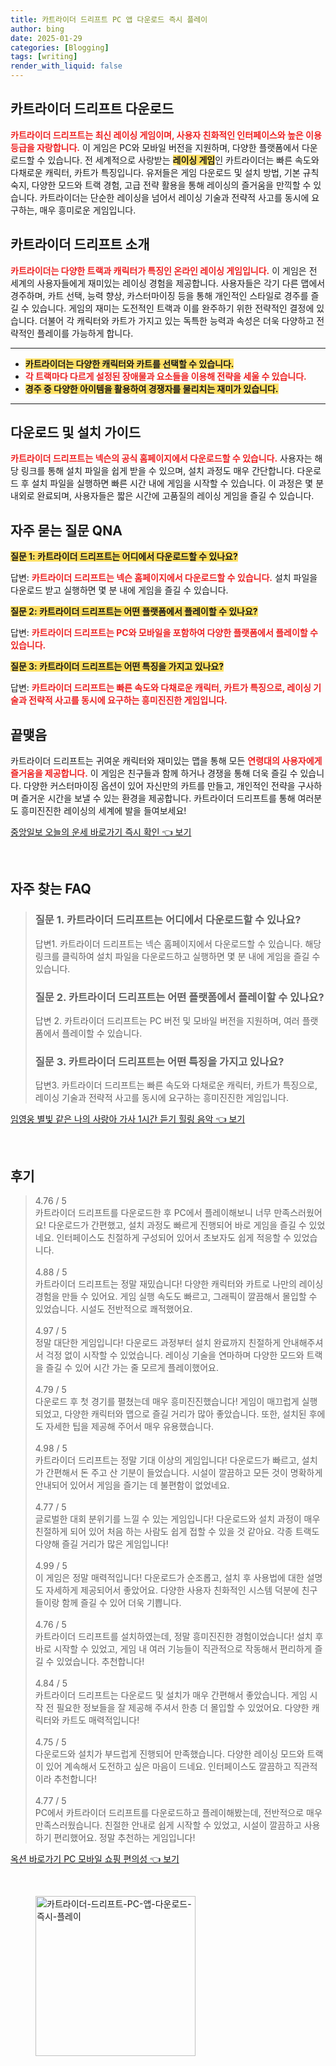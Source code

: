 ```yaml
---
title: 카트라이더 드리프트 PC 앱 다운로드 즉시 플레이
author: bing
date: 2025-01-29
categories: [Blogging]
tags: [writing]
render_with_liquid: false
---
```



<h2 id='카트라이더-드리프트-다운로드'>카트라이더 드리프트 다운로드</h2>

<p><b><span style="color: #ee2323;">카트라이더 드리프트는 최신 레이싱 게임이며, 사용자 친화적인 인터페이스와 높은 이용 등급을 자랑합니다.</span></b> 이 게임은 PC와 모바일 버전을 지원하며, 다양한 플랫폼에서 다운로드할 수 있습니다. 전 세계적으로 사랑받는 <b><span style="background-color: #ffe066;">레이싱 게임</span></b>인 카트라이더는 빠른 속도와 다채로운 캐릭터, 카트가 특징입니다. 유저들은 게임 다운로드 및 설치 방법, 기본 규칙 숙지, 다양한 모드와 트랙 경험, 고급 전략 활용을 통해 레이싱의 즐거움을 만끽할 수 있습니다. 카트라이더는 단순한 레이싱을 넘어서 레이싱 기술과 전략적 사고를 동시에 요구하는, 매우 흥미로운 게임입니다.</p>

<h2 id='카트라이더-드리프트-소개'>카트라이더 드리프트 소개</h2>

<p><b><span style="color: #ee2323;">카트라이더는 다양한 트랙과 캐릭터가 특징인 온라인 레이싱 게임입니다.</span></b> 이 게임은 전 세계의 사용자들에게 재미있는 레이싱 경험을 제공합니다. 사용자들은 각기 다른 맵에서 경주하며, 카트 선택, 능력 향상, 카스터마이징 등을 통해 개인적인 스타일로 경주를 즐길 수 있습니다. 게임의 재미는 도전적인 트랙과 이를 완주하기 위한 전략적인 결정에 있습니다. 더불어 각 캐릭터와 카트가 가지고 있는 독특한 능력과 속성은 더욱 다양하고 전략적인 플레이를 가능하게 합니다.</p>

<hr />

<ul>
    <li><b><span style="background-color: #ffe066;">카트라이더는 다양한 캐릭터와 카트를 선택할 수 있습니다.</span></b></li>
    <li><b><span style="color: #ee2323;">각 트랙마다 다르게 설정된 장애물과 요소들을 이용해 전략을 세울 수 있습니다.</span></b></li>
    <li><b><span style="background-color: #ffe066;">경주 중 다양한 아이템을 활용하여 경쟁자를 물리치는 재미가 있습니다.</span></b></li>
</ul>

<hr />

<h2 id='다운로드-및-설치-가이드'>다운로드 및 설치 가이드</h2>

<p><b><span style="color: #ee2323;">카트라이더 드리프트는 넥슨의 공식 홈페이지에서 다운로드할 수 있습니다.</span></b> 사용자는 해당 링크를 통해 설치 파일을 쉽게 받을 수 있으며, 설치 과정도 매우 간단합니다. 다운로드 후 설치 파일을 실행하면 빠른 시간 내에 게임을 시작할 수 있습니다. 이 과정은 몇 분 내외로 완료되며, 사용자들은 짧은 시간에 고품질의 레이싱 게임을 즐길 수 있습니다.</p>

<h2 id='자주-묻는-질문-FAQ'>자주 묻는 질문 QNA</h2>

<p><b><span style="background-color: #ffe066;">질문 1: 카트라이더 드리프트는 어디에서 다운로드할 수 있나요?</span></b></p>

<p>답변: <b><span style="color: #ee2323;">카트라이더 드리프트는 넥슨 홈페이지에서 다운로드할 수 있습니다.</span></b> 설치 파일을 다운로드 받고 실행하면 몇 분 내에 게임을 즐길 수 있습니다.</p>

<p><b><span style="background-color: #ffe066;">질문 2: 카트라이더 드리프트는 어떤 플랫폼에서 플레이할 수 있나요?</span></b></p>

<p>답변: <b><span style="color: #ee2323;">카트라이더 드리프트는 PC와 모바일을 포함하여 다양한 플랫폼에서 플레이할 수 있습니다.</span></b></p>

<p><b><span style="background-color: #ffe066;">질문 3: 카트라이더 드리프트는 어떤 특징을 가지고 있나요?</span></b></p>

<p>답변: <b><span style="color: #ee2323;">카트라이더 드리프트는 빠른 속도와 다채로운 캐릭터, 카트가 특징으로, 레이싱 기술과 전략적 사고를 동시에 요구하는 흥미진진한 게임입니다.</span></b></p>

<h2 id='끝맺음'>끝맺음</h2>

<p>카트라이더 드리프트는 귀여운 캐릭터와 재미있는 맵을 통해 모든 <b><span style="color: #ee2323;">연령대의 사용자에게 즐거움을 제공합니다.</span></b> 이 게임은 친구들과 함께 하거나 경쟁을 통해 더욱 즐길 수 있습니다. 다양한 커스터마이징 옵션이 있어 자신만의 카트를 만들고, 개인적인 전략을 구사하며 즐거운 시간을 보낼 수 있는 환경을 제공합니다. 카트라이더 드리프트를 통해 여러분도 흥미진진한 레이싱의 세계에 발을 들여보세요!</p>


<p><a class="click-button" title="중앙일보 오늘의 운세 바로가기 즉시 확인" href="https://greenforu.github.io/posts/%EC%A4%91%EC%95%99%EC%9D%BC%EB%B3%B4-%EC%98%A4%EB%8A%98%EC%9D%98-%EC%9A%B4%EC%84%B8-%EB%B0%94%EB%A1%9C%EA%B0%80%EA%B8%B0-%EC%A6%89%EC%8B%9C-%ED%99%95%EC%9D%B8/" rel="dofollow">중앙일보 오늘의 운세 바로가기 즉시 확인 👈 보기</a></p><br>
<h2 id='자주_찾는_FAQ'>자주 찾는 FAQ</h2>
<div itemscope="" itemtype="https://schema.org/FAQPage"> 
<blockquote> 
<div itemscope="" itemprop="mainEntity" itemtype="https://schema.org/Question"> 
<h3 itemprop="name">질문 1. 카트라이더 드리프트는 어디에서 다운로드할 수 있나요?</h3> 
<div itemscope="" itemprop="acceptedAnswer" itemtype="https://schema.org/Answer"> 
<span itemprop="text"> 
<p>답변1. 카트라이더 드리프트는 넥슨 홈페이지에서 다운로드할 수 있습니다. 해당 링크를 클릭하여 설치 파일을 다운로드하고 실행하면 몇 분 내에 게임을 즐길 수 있습니다.</p> 
</span> 
</div> 
</div> 

<div itemscope="" itemprop="mainEntity" itemtype="https://schema.org/Question"> 
<h3 itemprop="name">질문 2. 카트라이더 드리프트는 어떤 플랫폼에서 플레이할 수 있나요?</h3> 
<div itemscope="" itemprop="acceptedAnswer" itemtype="https://schema.org/Answer"> 
<span itemprop="text"> 
<p>답변 2. 카트라이더 드리프트는 PC 버전 및 모바일 버전을 지원하며, 여러 플랫폼에서 플레이할 수 있습니다.</p> 
</span> 
</div> 
</div> 

<div itemscope="" itemprop="mainEntity" itemtype="https://schema.org/Question"> 
<h3 itemprop="name">질문 3. 카트라이더 드리프트는 어떤 특징을 가지고 있나요?</h3> 
<div itemscope="" itemprop="acceptedAnswer" itemtype="https://schema.org/Answer"> 
<span itemprop="text"> 
<p>답변3. 카트라이더 드리프트는 빠른 속도와 다채로운 캐릭터, 카트가 특징으로, 레이싱 기술과 전략적 사고를 동시에 요구하는 흥미진진한 게임입니다.</p> 
</span> 
</div> 
</div> 
</blockquote> 
</div>
<p><a class="click-button" title="임영웅 별빛 같은 나의 사랑아 가사 1시간 듣기 힐링 음악" href="https://greenforu.github.io/posts/%EC%9E%84%EC%98%81%EC%9B%85-%EB%B3%84%EB%B9%9B-%EA%B0%99%EC%9D%80-%EB%82%98%EC%9D%98-%EC%82%AC%EB%9E%91%EC%95%84-%EA%B0%80%EC%82%AC-1%EC%8B%9C%EA%B0%84-%EB%93%A3%EA%B8%B0-%ED%9E%90%EB%A7%81-%EC%9D%8C%EC%95%85/" rel="dofollow">임영웅 별빛 같은 나의 사랑아 가사 1시간 듣기 힐링 음악 👈 보기</a></p><br>
<h2 id='후기'>후기</h2>
<div itemscope itemtype="https://schema.org/Product">
  <blockquote>
  <div itemprop="review" itemscope itemtype="https://schema.org/Review">
      <div itemprop="reviewRating" itemscope itemtype="https://schema.org/Rating"> <span itemprop="ratingValue">4.76</span> / <span itemprop="bestRating">5</span> </div>
      <span itemprop="reviewBody">카트라이더 드리프트를 다운로드한 후 PC에서 플레이해보니 너무 만족스러웠어요! 다운로드가 간편했고, 설치 과정도 빠르게 진행되어 바로 게임을 즐길 수 있었네요. 인터페이스도 친절하게 구성되어 있어서 초보자도 쉽게 적응할 수 있었습니다.</span>
  </div>
  <br>
  <div itemprop="review" itemscope itemtype="https://schema.org/Review">
      <div itemprop="reviewRating" itemscope itemtype="https://schema.org/Rating"> <span itemprop="ratingValue">4.88</span> / <span itemprop="bestRating">5</span> </div>
      <span itemprop="reviewBody">카트라이더 드리프트는 정말 재밌습니다! 다양한 캐릭터와 카트로 나만의 레이싱 경험을 만들 수 있어요. 게임 실행 속도도 빠르고, 그래픽이 깔끔해서 몰입할 수 있었습니다. 시설도 전반적으로 쾌적했어요.</span>
  </div>
  <br>
  <div itemprop="review" itemscope itemtype="https://schema.org/Review">
      <div itemprop="reviewRating" itemscope itemtype="https://schema.org/Rating"> <span itemprop="ratingValue">4.97</span> / <span itemprop="bestRating">5</span> </div>
      <span itemprop="reviewBody">정말 대단한 게임입니다! 다운로드 과정부터 설치 완료까지 친절하게 안내해주셔서 걱정 없이 시작할 수 있었습니다. 레이싱 기술을 연마하며 다양한 모드와 트랙을 즐길 수 있어 시간 가는 줄 모르게 플레이했어요.</span>
  </div>
  <br>
  <div itemprop="review" itemscope itemtype="https://schema.org/Review">
      <div itemprop="reviewRating" itemscope itemtype="https://schema.org/Rating"> <span itemprop="ratingValue">4.79</span> / <span itemprop="bestRating">5</span> </div>
      <span itemprop="reviewBody">다운로드 후 첫 경기를 펼쳤는데 매우 흥미진진했습니다! 게임이 매끄럽게 실행되었고, 다양한 캐릭터와 맵으로 즐길 거리가 많아 좋았습니다. 또한, 설치된 후에도 자세한 팁을 제공해 주어서 매우 유용했습니다.</span>
  </div>
  <br>
  <div itemprop="review" itemscope itemtype="https://schema.org/Review">
      <div itemprop="reviewRating" itemscope itemtype="https://schema.org/Rating"> <span itemprop="ratingValue">4.98</span> / <span itemprop="bestRating">5</span> </div>
      <span itemprop="reviewBody">카트라이더 드리프트는 정말 기대 이상의 게임입니다! 다운로드가 빠르고, 설치가 간편해서 돈 주고 산 기분이 들었습니다. 시설이 깔끔하고 모든 것이 명확하게 안내되어 있어서 게임을 즐기는 데 불편함이 없었네요.</span>
  </div>
  <br>
  <div itemprop="review" itemscope itemtype="https://schema.org/Review">
      <div itemprop="reviewRating" itemscope itemtype="https://schema.org/Rating"> <span itemprop="ratingValue">4.77</span> / <span itemprop="bestRating">5</span> </div>
      <span itemprop="reviewBody">글로벌한 대회 분위기를 느낄 수 있는 게임입니다! 다운로드와 설치 과정이 매우 친절하게 되어 있어 처음 하는 사람도 쉽게 접할 수 있을 것 같아요. 각종 트랙도 다양해 즐길 거리가 많은 게임입니다!</span>
  </div>
  <br>
  <div itemprop="review" itemscope itemtype="https://schema.org/Review">
      <div itemprop="reviewRating" itemscope itemtype="https://schema.org/Rating"> <span itemprop="ratingValue">4.99</span> / <span itemprop="bestRating">5</span> </div>
      <span itemprop="reviewBody">이 게임은 정말 매력적입니다! 다운로드가 순조롭고, 설치 후 사용법에 대한 설명도 자세하게 제공되어서 좋았어요. 다양한 사용자 친화적인 시스템 덕분에 친구들이랑 함께 즐길 수 있어 더욱 기쁩니다.</span>
  </div>
  <br>
  <div itemprop="review" itemscope itemtype="https://schema.org/Review">
      <div itemprop="reviewRating" itemscope itemtype="https://schema.org/Rating"> <span itemprop="ratingValue">4.76</span> / <span itemprop="bestRating">5</span> </div>
      <span itemprop="reviewBody">카트라이더 드리프트를 설치하였는데, 정말 흥미진진한 경험이었습니다! 설치 후 바로 시작할 수 있었고, 게임 내 여러 기능들이 직관적으로 작동해서 편리하게 즐길 수 있었습니다. 추천합니다!</span>
  </div>
  <br>
  <div itemprop="review" itemscope itemtype="https://schema.org/Review">
      <div itemprop="reviewRating" itemscope itemtype="https://schema.org/Rating"> <span itemprop="ratingValue">4.84</span> / <span itemprop="bestRating">5</span> </div>
      <span itemprop="reviewBody">카트라이더 드리프트는 다운로드 및 설치가 매우 간편해서 좋았습니다. 게임 시작 전 필요한 정보들을 잘 제공해 주셔서 한층 더 몰입할 수 있었어요. 다양한 캐릭터와 카트도 매력적입니다!</span>
  </div>
  <br>
  <div itemprop="review" itemscope itemtype="https://schema.org/Review">
      <div itemprop="reviewRating" itemscope itemtype="https://schema.org/Rating"> <span itemprop="ratingValue">4.75</span> / <span itemprop="bestRating">5</span> </div>
      <span itemprop="reviewBody">다운로드와 설치가 부드럽게 진행되어 만족했습니다. 다양한 레이싱 모드와 트랙이 있어 계속해서 도전하고 싶은 마음이 드네요. 인터페이스도 깔끔하고 직관적이라 추천합니다!</span>
  </div>
  <br>
  <div itemprop="review" itemscope itemtype="https://schema.org/Review">
      <div itemprop="reviewRating" itemscope itemtype="https://schema.org/Rating"> <span itemprop="ratingValue">4.77</span> / <span itemprop="bestRating">5</span> </div>
      <span itemprop="reviewBody">PC에서 카트라이더 드리프트를 다운로드하고 플레이해봤는데, 전반적으로 매우 만족스러웠습니다. 친절한 안내로 쉽게 시작할 수 있었고, 시설이 깔끔하고 사용하기 편리했어요. 정말 추천하는 게임입니다!</span>
  </div>
  </blockquote>
</div>
<p><a class="click-button" title="옥션 바로가기 PC 모바일 쇼핑 편의성" href="https://greenforu.github.io/posts/%EC%98%A5%EC%85%98-%EB%B0%94%EB%A1%9C%EA%B0%80%EA%B8%B0-PC-%EB%AA%A8%EB%B0%94%EC%9D%BC-%EC%87%BC%ED%95%91-%ED%8E%B8%EC%9D%98%EC%84%B1/" rel="dofollow">옥션 바로가기 PC 모바일 쇼핑 편의성 👈 보기</a></p><br>
<figure class="image"><img src="https://greenforu.github.io/assets/img/thumbnail/카트라이더-드리프트-PC-앱-다운로드-즉시-플레이.webp" alt="카트라이더-드리프트-PC-앱-다운로드-즉시-플레이" width="256" height="256"></figure>